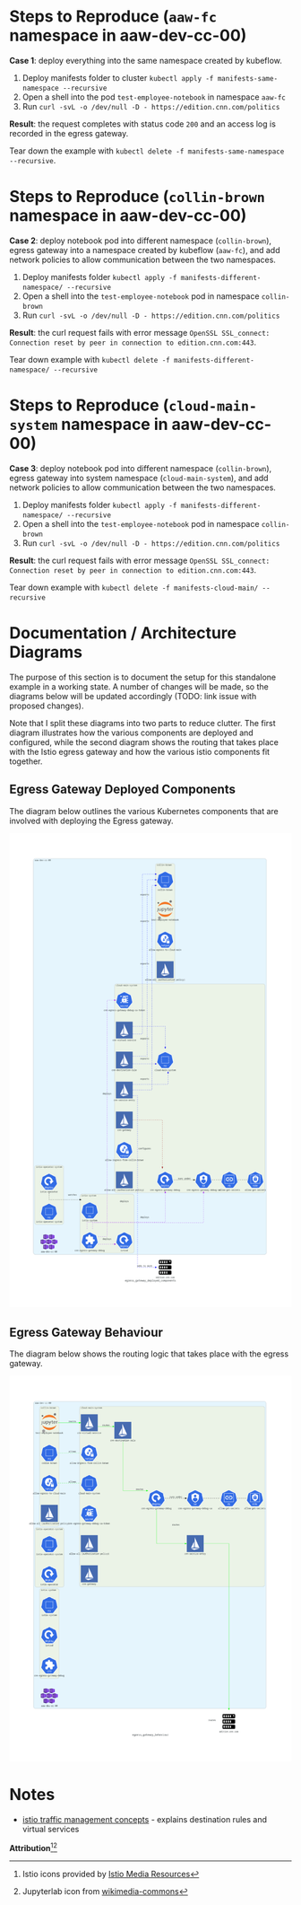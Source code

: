 # Steps to Reproduce (`aaw-fc` namespace in aaw-dev-cc-00)

**Case 1**: deploy everything into the same namespace created by kubeflow.

1. Deploy manifests folder to cluster `kubectl apply -f manifests-same-namespace --recursive`
2. Open a shell into the pod `test-employee-notebook` in namespace `aaw-fc`
3. Run `curl -svL -o /dev/null -D - https://edition.cnn.com/politics`

**Result**: the request completes with status code `200` and an access log is recorded in the egress gateway.

Tear down the example with `kubectl delete -f manifests-same-namespace --recursive`.

# Steps to Reproduce (`collin-brown` namespace in aaw-dev-cc-00)

**Case 2**: deploy notebook pod into different namespace (`collin-brown`), egress gateway into a namespace created by kubeflow (`aaw-fc`), and add network policies to allow communication between the two namespaces.

1. Deploy manifests folder `kubectl apply -f manifests-different-namespace/ --recursive`
2. Open a shell into the `test-employee-notebook` pod in namespace `collin-brown`
3. Run `curl -svL -o /dev/null -D - https://edition.cnn.com/politics`

**Result**: the curl request fails with error message `OpenSSL SSL_connect: Connection reset by peer in connection to edition.cnn.com:443`.

Tear down example with `kubectl delete -f manifests-different-namespace/ --recursive`

# Steps to Reproduce (`cloud-main-system` namespace in aaw-dev-cc-00)

**Case 3**: deploy notebook pod into different namespace (`collin-brown`), egress gateway into system namespace (`cloud-main-system`), and add network policies to allow communication between the two namespaces.

1. Deploy manifests folder `kubectl apply -f manifests-different-namespace/ --recursive`
2. Open a shell into the `test-employee-notebook` pod in namespace `collin-brown`
3. Run `curl -svL -o /dev/null -D - https://edition.cnn.com/politics`

**Result**: the curl request fails with error message `OpenSSL SSL_connect: Connection reset by peer in connection to edition.cnn.com:443`.

Tear down example with `kubectl delete -f manifests-cloud-main/ --recursive`

# Documentation / Architecture Diagrams

The purpose of this section is to document the setup for this standalone example in a working state. A number of changes will be made, so the diagrams below will be updated accordingly (TODO: link issue with proposed changes).

Note that I split these diagrams into two parts to reduce clutter. The first diagram illustrates how the various components are deployed and configured, while the second diagram shows the routing that takes place with the Istio egress gateway and how the various istio components fit together.

## Egress Gateway Deployed Components

The diagram below outlines the various Kubernetes components that are involved with deploying the Egress gateway.

![egress gateway deployed components](diagrams/egress_gateway_deployed_components.png)

## Egress Gateway Behaviour

The diagram below shows the routing logic that takes place with the egress gateway.

![egress gateway behaviour](diagrams/egress_gateway_behaviour.png)

# Notes

- [istio traffic management concepts](https://istio.io/latest/docs/concepts/traffic-management/#destination-rules) - explains destination rules and virtual services


**Attribution**[^1][^2]

[^1]: Istio icons provided by [Istio Media Resources](https://istio.io/latest/about/media-resources/)
[^2]: Jupyterlab icon from [wikimedia-commons](https://commons.wikimedia.org/wiki/File:Jupyter_logo.svg)